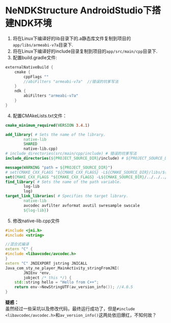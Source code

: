 # NeNDKStructure AndroidStudio下搭建NDK环境 
1. 将在Linux下编译好的lib目录下的.a静态库文件复制到项目的`app/libs/armeabi-v7a`目录下.  
2. 将在Linux下编译好的include目录复制到项目的`app/src/main/cpp`目录下.  
3. 配置build.gradle文件:  
```groovy
externalNativeBuild {
    cmake {
        cppFlags ""
        //abiFilters "armeabi-v7a"  //错误的坑爹写法
    }
    ndk {
        abiFilters "armeabi-v7a"
    }
}
```
4. 配置CMAkeLists.txt文件：  
```cmake
cmake_minimum_required(VERSION 3.4.1)

add_library( # Sets the name of the library.
        native-lib
        SHARED
        native-lib.cpp)
# include_directories(src/main/cpp/include) # 错误的坑爹写法
include_directories(${PROJECT_SOURCE_DIR}/include) # ${PROJECT_SOURCE_DIR} = E:/AndroidWangYiCloud/NDKWorkspace/NePlayer/app/src/main/cpp

message(WARNING "path = ${PROJECT_SOURCE_DIR}")
# set(CMAKE_CXX_FLAGS "${CMAKE_CXX_FLAGS} -L${CMAKE_SOURCE_DIR}/libs/${ANDROID_ABI}") # 错误的坑爹写法
set(CMAKE_CXX_FLAGS "${CMAKE_CXX_FLAGS} -L${CMAKE_SOURCE_DIR}/../../../libs/${CMAKE_ANDROID_ARCH_ABI}")
find_library( # Sets the name of the path variable.
        log-lib
        log)
target_link_libraries( # Specifies the target library.
        native-lib
        avcodec avfilter avformat avutil swresample swscale
        ${log-lib})
```
5. 修改native-lib.cpp文件
```c++
#include <jni.h>
#include <string>

//混合式编译
extern "C" {
#include <libavcodec/avcodec.h>
}
extern "C" JNIEXPORT jstring JNICALL
Java_com_sty_ne_player_MainActivity_stringFromJNI(
        JNIEnv *env,
        jobject /* this */) {
    std::string hello = "Hello from C++";
    return env->NewStringUTF(av_version_info()); //4.0.5
}
```
**疑惑：**  
虽然经过一些采坑以及修改代码，最终运行成功了，但是`#include <libavcodec/avcodec.h>`和`av_version_info()`这两处依旧爆红，不知何故？  
